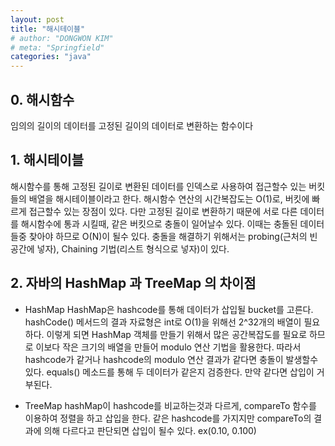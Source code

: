 ```yaml
---
layout: post
title: "해시테이블"
# author: "DONGWON KIM"
# meta: "Springfield"
categories: "java"
---
```


## 0. 해시함수
임의의 길이의 데이터를 고정된 길이의 데이터로 변환하는 함수이다

## 1. 해시테이블
해시함수를 통해 고정된 길이로 변환된 데이터를 인덱스로 사용하여 접근할수 있는 버킷들의 배열을 해시테이블이라고 한다.
해시함수 연산의 시간복잡도는 O(1)로, 버킷에 빠르게 접근할수 있는 장점이 있다. 다만 고정된 길이로 변환하기 때문에 서로 다른 데이터를 해시함수에 통과 시킬때, 같은 버킷으로 충돌이 일어날수 있다. 이때는 충돌된 데이터들중 찾아야 하므로 O(N)이 될수 있다. 충돌을 해결하기 위해서는 probing(근처의 빈공간에 넣자), Chaining 기법(리스트 형식으로 넣자)이 있다. 

## 2. 자바의 HashMap 과 TreeMap 의 차이점
- HashMap
HashMap은 hashcode를 통해 데이터가 삽입될 bucket를 고른다. hashCode() 메서드의 결과 자료형은 int로 O(1)을 위해선 2^32개의 배열이 필요하다.
이렇게 되면 HashMap 객체를 만들기 위해서 많은 공간복잡도를 필요로 하므로 이보다 작은 크기의 배열을 만들어 modulo 연산 기법을 활용한다. 따라서 hashcode가 같거나 hashcode의 modulo 연산 결과가 같다면 충돌이 발생할수 있다. equals() 메소드를 통해 두 데이터가 같은지 검증한다. 만약 같다면 삽입이 거부된다.

- TreeMap
hashMap이 hashcode를 비교하는것과 다르게, compareTo 함수를 이용하여 정렬을 하고 삽입을 한다. 같은 hashcode를 가지지만 compareTo의 결과에 의해 다르다고 판단되면 삽입이 될수 있다. ex(0.10, 0.100)

